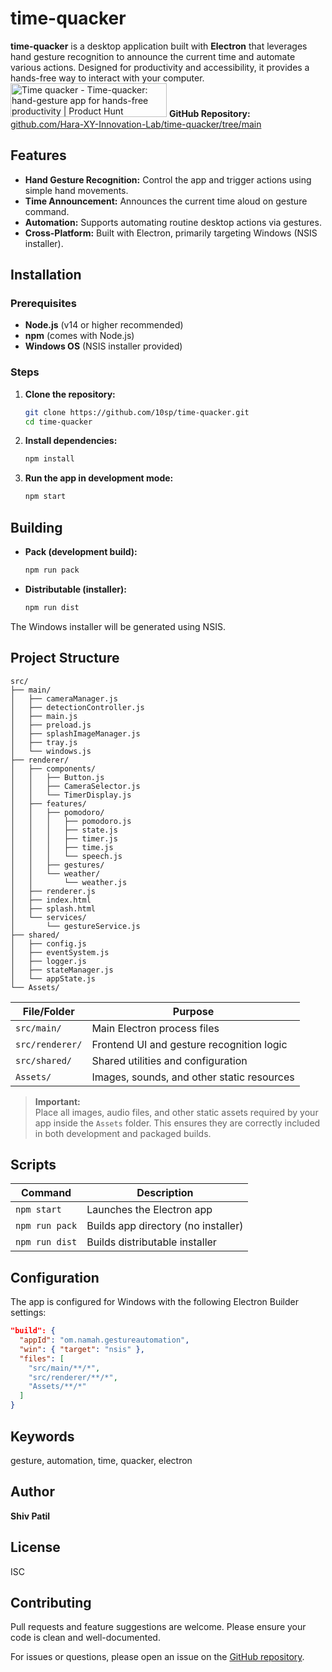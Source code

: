 # time-quacker

**time-quacker** is a desktop application built with **Electron** that leverages hand gesture recognition to announce the current time and automate various actions. Designed for productivity and accessibility, it provides a hands-free way to interact with your computer.
<a href="https://www.producthunt.com/products/time-quacker?embed=true&utm_source=badge-featured&utm_medium=badge&utm_source=badge-time&#0045;quacker" target="_blank"><img src="https://api.producthunt.com/widgets/embed-image/v1/featured.svg?post_id=1011738&theme=light&t=1756739336200" alt="Time&#0032;quacker - Time&#0045;quacker&#0058;&#0032;hand&#0045;gesture&#0032;app&#0032;for&#0032;hands&#0045;free&#0032;productivity | Product Hunt" style="width: 250px; height: 54px;" width="250" height="54" /></a>
**GitHub Repository:**  
[github.com/Hara-XY-Innovation-Lab/time-quacker/tree/main](https://github.com/10sp/time-quacker/tree/main)

## Features

- **Hand Gesture Recognition:** Control the app and trigger actions using simple hand movements.
- **Time Announcement:** Announces the current time aloud on gesture command.
- **Automation:** Supports automating routine desktop actions via gestures.
- **Cross-Platform:** Built with Electron, primarily targeting Windows (NSIS installer).

## Installation

### Prerequisites

- **Node.js** (v14 or higher recommended)
- **npm** (comes with Node.js)
- **Windows OS** (NSIS installer provided)

### Steps

1. **Clone the repository:**
   ```sh
   git clone https://github.com/10sp/time-quacker.git
   cd time-quacker
   ```

2. **Install dependencies:**
   ```sh
   npm install
   ```

3. **Run the app in development mode:**
   ```sh
   npm start
   ```

## Building

- **Pack (development build):**
  ```sh
  npm run pack
  ```
- **Distributable (installer):**
  ```sh
  npm run dist
  ```

The Windows installer will be generated using NSIS.

## Project Structure

```
src/
├── main/
│   ├── cameraManager.js
│   ├── detectionController.js
│   ├── main.js
│   ├── preload.js
│   ├── splashImageManager.js
│   ├── tray.js
│   └── windows.js
├── renderer/
│   ├── components/
│   │   ├── Button.js
│   │   ├── CameraSelector.js
│   │   └── TimerDisplay.js
│   ├── features/
│   │   ├── pomodoro/
│   │   │   ├── pomodoro.js
│   │   │   ├── state.js
│   │   │   ├── timer.js
│   │   │   ├── time.js
│   │   │   └── speech.js
│   │   ├── gestures/
│   │   └── weather/
│   │       └── weather.js
│   ├── renderer.js
│   ├── index.html
│   ├── splash.html
│   └── services/
│       └── gestureService.js
├── shared/
│   ├── config.js
│   ├── eventSystem.js
│   ├── logger.js
│   ├── stateManager.js
│   └── appState.js
└── Assets/
```

| File/Folder   | Purpose                                      |
|---------------|----------------------------------------------|
| `src/main/`   | Main Electron process files                  |
| `src/renderer/` | Frontend UI and gesture recognition logic  |
| `src/shared/` | Shared utilities and configuration           |
| `Assets/`     | Images, sounds, and other static resources   |

> **Important:**  
> Place all images, audio files, and other static assets required by your app inside the `Assets` folder. This ensures they are correctly included in both development and packaged builds.

## Scripts

| Command         | Description                         |
|-----------------|-------------------------------------|
| `npm start`     | Launches the Electron app           |
| `npm run pack`  | Builds app directory (no installer) |
| `npm run dist`  | Builds distributable installer      |

## Configuration

The app is configured for Windows with the following Electron Builder settings:

```json
"build": {
  "appId": "om.namah.gestureautomation",
  "win": { "target": "nsis" },
  "files": [
    "src/main/**/*",
    "src/renderer/**/*",
    "Assets/**/*"
  ]
}
```

## Keywords

gesture, automation, time, quacker, electron

## Author

**Shiv Patil**

## License

ISC

## Contributing

Pull requests and feature suggestions are welcome. Please ensure your code is clean and well-documented.

For issues or questions, please open an issue on the [GitHub repository](https://github.com/10sp/time-quacker/tree/main).
